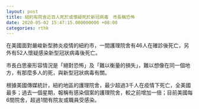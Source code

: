 ```yaml
---
layout: post
title: 紐約有院舍近百人死於或懷疑死於新冠病毒　市長稱恐怖
date: 2020-05-02 15:47:15.000000000 +08:00
categories: rthk
---
```


在美國面對嚴峻新型肺炎疫情的紐約市，一間護理院舍有46人在確診後死亡，另外有52人懷疑感染新型冠狀病毒後死亡。

市長白思豪形容情況是「絕對恐怖」及「難以衡量的損失」，難以想像在同一個地方，有那麼多人的死，與新型冠狀病毒有關。

根據美國傳媒統計，紐約地區的護理院舍，最少超過3千人在疫情下死亡，全美國最多；過去一個星期，報稱有感染個案的護理院舍，較之前增加一倍；目前美國每6間院舍，超過1間有院友或職員受感染。
